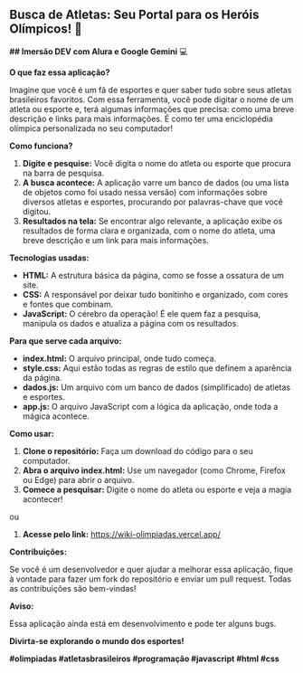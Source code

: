 ## Busca de Atletas: Seu Portal para os Heróis Olímpicos! :1st_place_medal:
**##  Imersão DEV com Alura e Google Gemini** :computer:

**O que faz essa aplicação?**

Imagine que você é um fã de esportes e quer saber tudo sobre seus atletas brasileiros favoritos. Com essa ferramenta, você pode digitar o nome de um atleta ou esporte e, terá algumas informações que precisa: como uma breve descrição e links para mais informações. É como ter uma enciclopédia olímpica personalizada no seu computador!

**Como funciona?**

1. **Digite e pesquise:** Você digita o nome do atleta ou esporte que procura na barra de pesquisa.
2. **A busca acontece:** A aplicação varre um banco de dados (ou uma lista de objetos como foi usado nessa versão) com informações sobre diversos atletas e esportes, procurando por palavras-chave que você digitou.
3. **Resultados na tela:** Se encontrar algo relevante, a aplicação exibe os resultados de forma clara e organizada, com o nome do atleta, uma breve descrição e um link para mais informações.

**Tecnologias usadas:**

* **HTML:** A estrutura básica da página, como se fosse a ossatura de um site.
* **CSS:** A responsável por deixar tudo bonitinho e organizado, com cores e fontes que combinam.
* **JavaScript:** O cérebro da operação! É ele quem faz a pesquisa, manipula os dados e atualiza a página com os resultados.

**Para que serve cada arquivo:**

* **index.html:** O arquivo principal, onde tudo começa.
* **style.css:** Aqui estão todas as regras de estilo que definem a aparência da página.
* **dados.js:** Um arquivo com um banco de dados (simplificado) de atletas e esportes.
* **app.js:** O arquivo JavaScript com a lógica da aplicação, onde toda a mágica acontece.

**Como usar:**

1. **Clone o repositório:** Faça um download do código para o seu computador.
2. **Abra o arquivo index.html:** Use um navegador (como Chrome, Firefox ou Edge) para abrir o arquivo.
3. **Comece a pesquisar:** Digite o nome do atleta ou esporte e veja a magia acontecer!

ou 

1. **Acesse pelo link:** https://wiki-olimpiadas.vercel.app/

**Contribuições:**

Se você é um desenvolvedor e quer ajudar a melhorar essa aplicação, fique à vontade para fazer um fork do repositório e enviar um pull request. Todas as contribuições são bem-vindas!

**Aviso:**

Essa aplicação ainda está em desenvolvimento e pode ter alguns bugs. 

**Divirta-se explorando o mundo dos esportes!** 

**#olimpiadas #atletasbrasileiros #programação #javascript #html #css**
